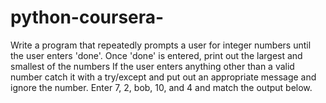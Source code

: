 # python-coursera-
Write a program that repeatedly prompts a user for integer numbers until the user enters 'done'. Once 'done' is entered, print out the largest and smallest of the numbers
 If the user enters anything other than a valid number catch it with a try/except and put out an appropriate message and ignore the number. Enter 7, 2, bob, 10, and 4 and match the output below. 
